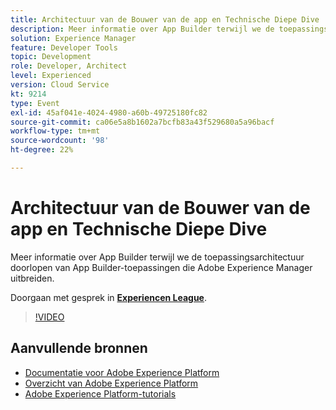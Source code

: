 ```yaml
---
title: Architectuur van de Bouwer van de app en Technische Diepe Dive
description: Meer informatie over App Builder terwijl we de toepassingsarchitectuur doorlopen van App Builder-toepassingen die Adobe Experience Manager uitbreiden.
solution: Experience Manager
feature: Developer Tools
topic: Development
role: Developer, Architect
level: Experienced
version: Cloud Service
kt: 9214
type: Event
exl-id: 45af041e-4024-4980-a60b-49725180fc82
source-git-commit: ca06e5a8b1602a7bcfb83a43f529680a5a96bacf
workflow-type: tm+mt
source-wordcount: '98'
ht-degree: 22%

---
```


# Architectuur van de Bouwer van de app en Technische Diepe Dive

Meer informatie over App Builder terwijl we de toepassingsarchitectuur doorlopen van App Builder-toepassingen die Adobe Experience Manager uitbreiden.

Doorgaan met gesprek in **[Experiencen League](https://adobe.ly/3uragoI)**.

>[!VIDEO](https://video.tv.adobe.com/v/337709/?quality=12&learn=on&hidetitle=true)

## Aanvullende bronnen

- [Documentatie voor Adobe Experience Platform](https://experienceleague.adobe.com/docs/experience-platform.html)
- [Overzicht van Adobe Experience Platform](https://experienceleague.adobe.com/docs/experience-platform/landing/home.html)
- [Adobe Experience Platform-tutorials](https://experienceleague.adobe.com/docs/platform-learn/tutorials/overview.html?lang=nl)
